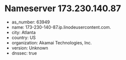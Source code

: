 # Nameserver 173.230.140.87

* as_number: 63949
* name: 173-230-140-87.ip.linodeusercontent.com.
* city: Atlanta
* country: US
* organization: Akamai Technologies, Inc.
* version: Unknown
* dnssec: true
